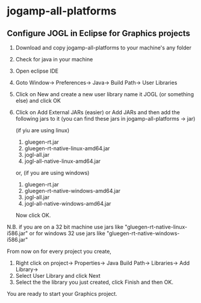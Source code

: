 # jogamp-all-platforms

Configure JOGL in Eclipse for Graphics projects
----------------------------------------------
1. Download and copy jogamp-all-platforms to your machine's any folder
2. Check for java in your machine
3. Open eclipse IDE
4. Goto Window-> Preferences-> Java-> Build Path-> User Libraries
5. Click on New and create a new user library name it JOGL (or something else) and click OK
6. Click on Add External JARs (easier) or Add JARs and then add the following jars to it 
   (you can find these jars in jogamp-all-platforms -> jar)

	(if yiu are using linux)
	1. gluegen-rt.jar
	2. gluegen-rt-native-linux-amd64.jar
	3. jogl-all.jar
	4. jogl-all-native-linux-amd64.jar
	
	or, (if you are using windows)
	1. gluegen-rt.jar
	2. gluegen-rt-native-windows-amd64.jar
	3. jogl-all.jar
	4. jogl-all-native-windows-amd64.jar
   
   Now click OK.
	
N.B. if you are on a 32 bit machine use jars like "gluegen-rt-native-linux-i586.jar"
	or for windows 32 use jars like "gluegen-rt-native-windows-i586.jar"


From now on for every project you create,

1. Right click on project-> Properties-> Java Build Path-> Libraries-> Add Library->
2. Select User Library and click Next
3. Select the the library you just created, click Finish and then OK.


You are ready to start your Graphics project.
